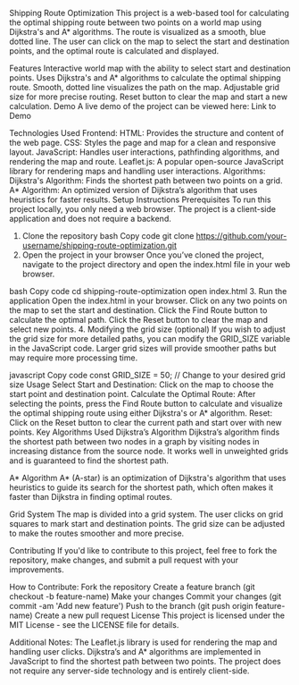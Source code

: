 Shipping Route Optimization
This project is a web-based tool for calculating the optimal shipping route between two points on a world map using Dijkstra's and A* algorithms. The route is visualized as a smooth, blue dotted line. The user can click on the map to select the start and destination points, and the optimal route is calculated and displayed.

Features
Interactive world map with the ability to select start and destination points.
Uses Dijkstra's and A* algorithms to calculate the optimal shipping route.
Smooth, dotted line visualizes the path on the map.
Adjustable grid size for more precise routing.
Reset button to clear the map and start a new calculation.
Demo
A live demo of the project can be viewed here: Link to Demo

Technologies Used
Frontend:
HTML: Provides the structure and content of the web page.
CSS: Styles the page and map for a clean and responsive layout.
JavaScript: Handles user interactions, pathfinding algorithms, and rendering the map and route.
Leaflet.js: A popular open-source JavaScript library for rendering maps and handling user interactions.
Algorithms:
Dijkstra's Algorithm: Finds the shortest path between two points on a grid.
A* Algorithm: An optimized version of Dijkstra’s algorithm that uses heuristics for faster results.
Setup Instructions
Prerequisites
To run this project locally, you only need a web browser. The project is a client-side application and does not require a backend.

1. Clone the repository
bash
Copy code
git clone https://github.com/your-username/shipping-route-optimization.git
2. Open the project in your browser
Once you’ve cloned the project, navigate to the project directory and open the index.html file in your web browser.

bash
Copy code
cd shipping-route-optimization
open index.html
3. Run the application
Open the index.html in your browser.
Click on any two points on the map to set the start and destination.
Click the Find Route button to calculate the optimal path.
Click the Reset button to clear the map and select new points.
4. Modifying the grid size (optional)
If you wish to adjust the grid size for more detailed paths, you can modify the GRID_SIZE variable in the JavaScript code. Larger grid sizes will provide smoother paths but may require more processing time.

javascript
Copy code
const GRID_SIZE = 50; // Change to your desired grid size
Usage
Select Start and Destination:
Click on the map to choose the start point and destination point.
Calculate the Optimal Route:
After selecting the points, press the Find Route button to calculate and visualize the optimal shipping route using either Dijkstra's or A* algorithm.
Reset:
Click on the Reset button to clear the current path and start over with new points.
Key Algorithms Used
Dijkstra’s Algorithm
Dijkstra’s algorithm finds the shortest path between two nodes in a graph by visiting nodes in increasing distance from the source node. It works well in unweighted grids and is guaranteed to find the shortest path.

A* Algorithm
A* (A-star) is an optimization of Dijkstra's algorithm that uses heuristics to guide its search for the shortest path, which often makes it faster than Dijkstra in finding optimal routes.

Grid System
The map is divided into a grid system. The user clicks on grid squares to mark start and destination points. The grid size can be adjusted to make the routes smoother and more precise.

Contributing
If you'd like to contribute to this project, feel free to fork the repository, make changes, and submit a pull request with your improvements.

How to Contribute:
Fork the repository
Create a feature branch (git checkout -b feature-name)
Make your changes
Commit your changes (git commit -am 'Add new feature')
Push to the branch (git push origin feature-name)
Create a new pull request
License
This project is licensed under the MIT License - see the LICENSE file for details.

Additional Notes:
The Leaflet.js library is used for rendering the map and handling user clicks.
Dijkstra’s and A* algorithms are implemented in JavaScript to find the shortest path between two points.
The project does not require any server-side technology and is entirely client-side.
